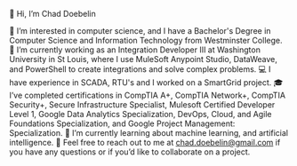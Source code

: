 👋 Hi, I’m Chad Doebelin

👀 I’m interested in computer science, and I have a Bachelor's Degree in Computer Science and Information Technology from Westminster College.
💼 I’m currently working as an Integration Developer III at Washington University in St Louis, where I use MuleSoft Anypoint Studio, DataWeave, and PowerShell to create integrations and solve complex problems.
💻 I have experience in SCADA, RTU's and I worked on a SmartGrid project.
🎓 I’ve completed certifications in CompTIA A+, CompTIA Network+, CompTIA Security+, Secure Infrastructure Specialist, Mulesoft Certified Developer Level 1, Google Data Analytics Specialization, DevOps, Cloud, and Agile Foundations Specialization, and Google Project Management: Specialization.
🌱 I’m currently learning about machine learning, and artificial intelligence.
💬 Feel free to reach out to me at chad.doebelin@gmail.com if you have any questions or if you’d like to collaborate on a project.
